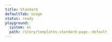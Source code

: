 ```yaml
---
title: Standard
defaultTab: usage
status: ready
playground:
  system: ec
  path: /story/templates-standard-page--default
---
```

